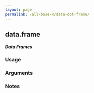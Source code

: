 ```yaml
---
layout: page
permalink: /all-base-R/data-dot-frame/
---
```


## __data.frame__

#### _Data Frames_

### Usage

### Arguments

### Notes
